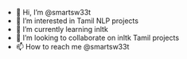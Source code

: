 - 👋 Hi, I’m @smartsw33t
- 👀 I’m interested in Tamil NLP projects
- 🌱 I’m currently learning inltk
- 💞️ I’m looking to collaborate on inltk Tamil projects
- 📫 How to reach me @smartsw33t

<!---
smartsw33t/smartsw33t is a ✨ special ✨ repository because its `README.md` (this file) appears on your GitHub profile.
You can click the Preview link to take a look at your changes.
--->
